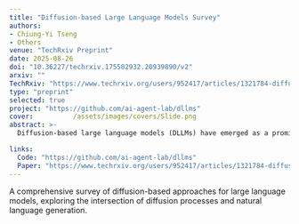 ```yaml
---
title: "Diffusion-based Large Language Models Survey"
authors:
- Chiung-Yi Tseng
- Others
venue: "TechRxiv Preprint"
date: 2025-08-26
doi: "10.36227/techrxiv.175502932.20939890/v2"
arxiv: ""
TechRxiv: "https://www.techrxiv.org/users/952417/articles/1321784-diffusion-based-large-language-models-survey"
type: "preprint"
selected: true
project: "https://github.com/ai-agent-lab/dllms"
cover:          /assets/images/covers/Slide.png
abstract: >-
  Diffusion-based large language models (DLLMs) have emerged as a promising alternative to traditional autoregressive architectures, notably enhancing parallel generation, controllability, and robustness across multiple modalities. Originally developed from continuous diffusion methods in computer vision, recent adaptations of DLLMs have tailored discrete diffusion processes through absorbing-state kernels, latent projections, and hybrid architectures. This survey reviews recent developments in DLLMs, beginning with their foundational concepts, including DDPM, DDIM, and their early discrete adaptations, such as mask-based, continuous-embedding, and hybrid models. We organize current methods by sampling strategy, guidance type, noise schedule, and temporal conditioning, and analyzes their efficiency, output quality, and fine-tuning. The paper also highlights key advancements: autoregressive-diffusion unification through hyperschedules, adaptive correction sampling, and efficient caching mechanisms to enhance computational performance. Besides, it explores emerging applications, such as natural language tasks, multimodal generation, and reasoning-intensive domains... These demonstrate the versatility of DLLMs. Furthermore, the paper identifies critical challenges, including adaptive sampling, scalable alignment strategies, deeper integration with pretrained language models, graph-based diffusion frameworks, and robust evaluation protocols. Finally, the paper proposes directions that could define future research in diffusion-based sequence generation.

links:
  Code: "https://github.com/ai-agent-lab/dllms"
  Paper: "https://www.techrxiv.org/users/952417/articles/1321784-diffusion-based-large-language-models-survey"
---
```

A comprehensive survey of diffusion-based approaches for large language models, exploring the intersection of diffusion processes and natural language generation.
